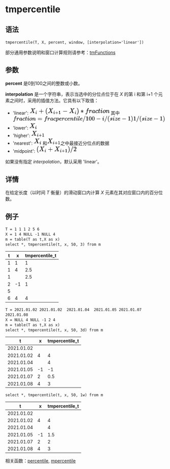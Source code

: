 # tmpercentile

## 语法

`tmpercentile(T, X, percent, window, [interpolation='linear'])`

部分通用参数说明和窗口计算规则请参考：[tmFunctions](../themes/tmFunctions.html)

## 参数

**percent** 是0到100之间的整数或小数。

**interpolation** 是一个字符串，表示当选中的分位点位于在 *X* 的第 i 和第 i+1
个元素之间时，采用的插值方法。它具有以下取值：

* 'linear': ![linear](../../images/tmlinear.png) 其中 ![fraction](../../images/tmfraction.png)
* 'lower': ![lower](../../images/xi.png)
* 'higher': ![higher](../../images/higher.png)
* 'nearest': ![lower](../../images/xi.png) 和![higher](../../images/higher.png)之中最接近分位点的数据
* 'midpoint': ![midpoint](../../images/midpoint.png)

如果没有指定 *interpolation*，默认采用 'linear'。

## 详情

在给定长度（以时间 *T* 衡量）的滑动窗口内计算 *X* 元素在其对应窗口内的百分位数。

## 例子

```
T = 1 1 1 2 5 6
X = 1 4 NULL -1 NULL 4
m = table(T as t,X as x)
select *, tmpercentile(t, x, 50, 3) from m
```

| t | x | tmpercentile\_t |
| --- | --- | --- |
| 1 | 1 | 1 |
| 1 | 4 | 2.5 |
| 1 |  | 2.5 |
| 2 | -1 | 1 |
| 5 |  |  |
| 6 | 4 | 4 |

```
T = 2021.01.02 2021.01.02  2021.01.04  2021.01.05 2021.01.07 2021.01.08
X = NULL 4 NULL -1 2 4
m = table(T as t,X as x)
select *, tmpercentile(t, x, 50, 3d) from m
```

| t | x | tmpercentile\_t |
| --- | --- | --- |
| 2021.01.02 |  |  |
| 2021.01.02 | 4 | 4 |
| 2021.01.04 |  | 4 |
| 2021.01.05 | -1 | -1 |
| 2021.01.07 | 2 | 0.5 |
| 2021.01.08 | 4 | 3 |

```
select *, tmpercentile(t, x, 50, 1w) from m
```

| t | x | tmpercentile\_t |
| --- | --- | --- |
| 2021.01.02 |  |  |
| 2021.01.02 | 4 | 4 |
| 2021.01.04 |  | 4 |
| 2021.01.05 | -1 | 1.5 |
| 2021.01.07 | 2 | 2 |
| 2021.01.08 | 4 | 3 |

相关函数：[percentile](../p/percentile.html), [mpercentile](../m/mpercentile.html)


